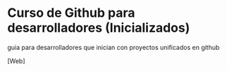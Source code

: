 # Curso de Github para desarrolladores (Inicializados)

guia para desarrolladores que inician con proyectos unificados en github

[Web]
